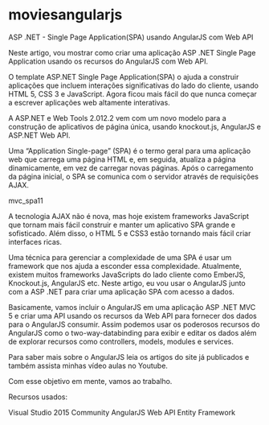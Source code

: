 # moviesangularjs
ASP .NET - Single Page Application(SPA) usando AngularJS com Web API

Neste artigo, vou mostrar como criar uma aplicação ASP .NET Single Page Application usando os recursos do AngularJS com Web API.

O template ASP.NET Single Page Application(SPA) o ajuda a construir aplicações que incluem interações significativas do lado do cliente, usando HTML 5, CSS 3 e JavaScript. Agora ficou mais fácil do que nunca começar a escrever aplicações web altamente interativas.

A ASP.NET e Web Tools 2.012.2 vem com um novo modelo para a construção de aplicativos de página única, usando knockout.js, AngularJS e ASP.NET Web API.

Uma “Application Single-page” (SPA) é o termo geral para uma aplicação web que carrega uma página HTML e, em seguida, atualiza a página dinamicamente, em vez de carregar novas páginas. Após o carregamento da página inicial, o SPA se comunica com o servidor através de requisições AJAX.

mvc_spa11

A tecnologia AJAX  não é nova, mas hoje existem frameworks JavaScript que tornam mais fácil construir e manter um aplicativo SPA grande e sofisticado. Além disso, o HTML 5 e CSS3 estão tornando mais fácil criar interfaces ricas.

Uma técnica para gerenciar a complexidade de uma SPA é usar um framework que nos ajuda a esconder essa complexidade. Atualmente, existem muitos frameworks JavaScripts do lado cliente como EmberJS, Knockout.js, AngularJS etc. Neste artigo, eu vou usar o AngularJS junto com a ASP .NET para criar uma aplicação SPA com acesso a dados.

Basicamente, vamos incluir o AngularJS em uma aplicação ASP .NET MVC 5 e criar uma API usando os recursos da Web API para fornecer dos dados para o AngularJS consumir. Assim podemos usar os poderosos recursos do AngularJS como o two-way-databinding para exibir e editar os dados além de explorar recursos como controllers, models, modules e services.

Para saber mais sobre o AngularJS leia os artigos do site já publicados e também assista minhas vídeo aulas no Youtube.

Com esse objetivo em mente, vamos ao trabalho.

Recursos usados:

Visual Studio 2015 Community
AngularJS
Web API
Entity Framework
